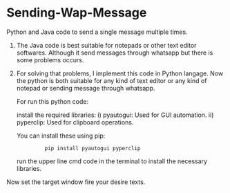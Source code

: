 # Sending-Wap-Message
Python and Java code to send a single message multiple times.

1) The Java code is best suitable for notepads or other text editor softwares. Although it send messages through whatsapp but there is some problems occurs.

2) For solving that problems, I implement this code in Python langage. Now the python is both suitable for any kind of text editor or any kind of notepad or sending message through whatsapp.

    For run this python code:    

   install the required libraries:
       i) pyautogui: Used for GUI automation.
       ii) pyperclip: Used for clipboard operations.


   You can install these using pip:

                pip install pyautogui pyperclip

   run the upper line cmd code in the terminal to install the necessary libraries.     

Now set the target window fire your desire texts.
